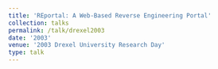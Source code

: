 ```yaml
---
title: 'REportal: A Web-Based Reverse Engineering Portal'
collection: talks
permalink: /talk/drexel2003
date: '2003'
venue: '2003 Drexel University Research Day'
type: talk
---
```


